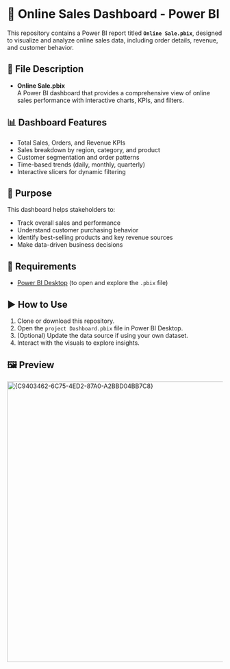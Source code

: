 # 🛒 Online Sales Dashboard - Power BI

This repository contains a Power BI report titled **`Online Sale.pbix`**, designed to visualize and analyze online sales data, including order details, revenue, and customer behavior.

## 📁 File Description

- **Online Sale.pbix**  
  A Power BI dashboard that provides a comprehensive view of online sales performance with interactive charts, KPIs, and filters.

## 📊 Dashboard Features

- Total Sales, Orders, and Revenue KPIs
- Sales breakdown by region, category, and product
- Customer segmentation and order patterns
- Time-based trends (daily, monthly, quarterly)
- Interactive slicers for dynamic filtering

## 🎯 Purpose

This dashboard helps stakeholders to:
- Track overall sales and performance
- Understand customer purchasing behavior
- Identify best-selling products and key revenue sources
- Make data-driven business decisions

## 🔧 Requirements

- [Power BI Desktop](https://powerbi.microsoft.com/desktop/) (to open and explore the `.pbix` file)

## ▶️ How to Use

1. Clone or download this repository.
2. Open the `project Dashboard.pbix` file in Power BI Desktop.
3. (Optional) Update the data source if using your own dataset.
4. Interact with the visuals to explore insights.

## 🖼️ Preview

<img width="1166" height="655" alt="{C9403462-6C75-4ED2-87A0-A2BBD04BB7C8}" src="https://github.com/user-attachments/assets/e2c33dc9-4cbe-4f33-b4c3-7d7abb63a6eb" />

